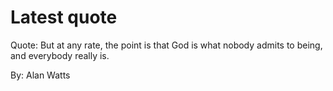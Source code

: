 # Latest quote 

Quote: But at any rate, the point is that God is what nobody admits to being, and everybody really is. 

By: Alan Watts